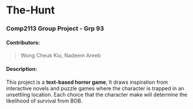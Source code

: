 # The-Hunt
### Comp2113 Group Project - Grp 93
#### Contributors:
> Wong Cheuk Kiu, Nadeem Areeb

#### Description:
This project is a **text-based horror game**, It draws inspiration from interactive novels and puzzle games where the character is trapped in an unsettling location. Each choice that the character make will determine the likelihood of survival from BOB.
